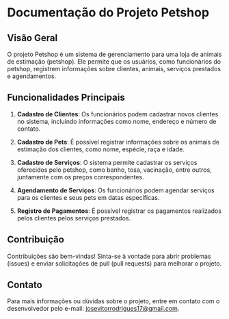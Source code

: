 # Documentação do Projeto Petshop

## Visão Geral

O projeto Petshop é um sistema de gerenciamento para uma loja de animais de estimação (petshop). Ele permite que os usuários, como funcionários do petshop, registrem informações sobre clientes, animais, serviços prestados e agendamentos.

## Funcionalidades Principais

1. **Cadastro de Clientes**: Os funcionários podem cadastrar novos clientes no sistema, incluindo informações como nome, endereço e número de contato.

2. **Cadastro de Pets**: É possível registrar informações sobre os animais de estimação dos clientes, como nome, espécie, raça e idade.

3. **Cadastro de Serviços**: O sistema permite cadastrar os serviços oferecidos pelo petshop, como banho, tosa, vacinação, entre outros, juntamente com os preços correspondentes.

4. **Agendamento de Serviços**: Os funcionários podem agendar serviços para os clientes e seus pets em datas específicas.

5. **Registro de Pagamentos**: É possível registrar os pagamentos realizados pelos clientes pelos serviços prestados.
<!-- 
## Diagrama de Entidade-Relacionamento (ER)

O diagrama ER abaixo ilustra a estrutura do banco de dados do sistema Petshop:

![Diagrama ER de banco de dados (pé de galinha)](https://github.com/josevitorrodriguess/petshop/assets/130502162/8ef7a03e-7526-46d3-a376-e2b88a43ad80)


## Tecnologias Utilizadas

- **Linguagem de Programação**: Java

- **Banco de Dados**: MySQL
- **Bibliotecas**: JDBC

## Instalação e Uso

1. Clone o repositório do projeto: `git clone https://github.com/josevitorrodriguess/petshop.git`
2. Configure o banco de dados MySQL e importe o arquivo de script para criar as tabelas.
3. Importe o projeto em sua IDE favorita.
4. Execute o aplicativo e acesse-o através do navegador da web.
-->
## Contribuição

Contribuições são bem-vindas! Sinta-se à vontade para abrir problemas (issues) e enviar solicitações de pull (pull requests) para melhorar o projeto.

## Contato

Para mais informações ou dúvidas sobre o projeto, entre em contato com o desenvolvedor pelo e-mail: josevitorrodrigues17@gmail.com.
